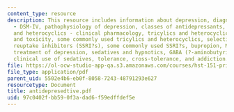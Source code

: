 ```yaml
---
content_type: resource
description: This resource includes information about depression, diagnosis of depression
  - DSM-IV, pathophysiology of depression, classes of antidepressants, tricyclics
  and heterocyclics - clinical pharmacology, tricylics and heterocyclics - pharmacokinetics
  and toxicity, some commonly used tricylics and heterocyclics, selective serotonin
  reuptake inhibitors (SSRI?s), some commonly used SSRI?s, bupropion, MAO inhibitors,
  treatment of depression, sedatives and hypnotics, GABA (?-aminobutyric acid), barbiturates,
  clinical use of sedatives, tolerance, cross-tolerance, and addiction.
file: https://ol-ocw-studio-app-qa.s3.amazonaws.com/courses/hst-151-principles-of-pharmacology-spring-2005/97c0402fbb590f3adad6f59edffdef5e_antidepresedtive.pdf
file_type: application/pdf
parent_uid: 5502e4b6-eb0f-8058-7243-48791293e627
resourcetype: Document
title: antidepresedtive.pdf
uid: 97c0402f-bb59-0f3a-dad6-f59edffdef5e
---
```

